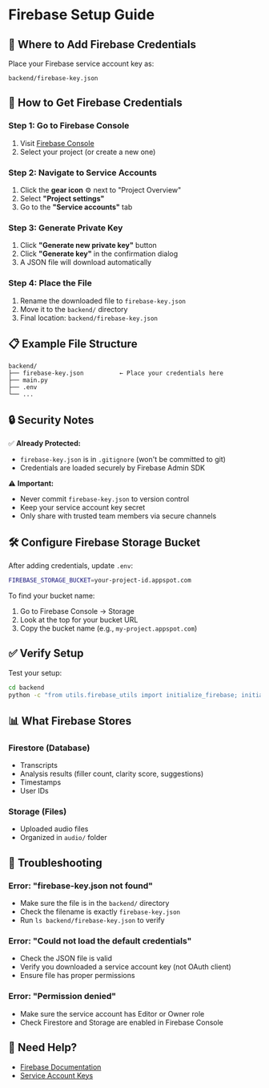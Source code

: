 # Firebase Setup Guide

## 📍 Where to Add Firebase Credentials

Place your Firebase service account key as:
```
backend/firebase-key.json
```

## 🔑 How to Get Firebase Credentials

### Step 1: Go to Firebase Console
1. Visit [Firebase Console](https://console.firebase.google.com/)
2. Select your project (or create a new one)

### Step 2: Navigate to Service Accounts
1. Click the **gear icon** ⚙️ next to "Project Overview"
2. Select **"Project settings"**
3. Go to the **"Service accounts"** tab

### Step 3: Generate Private Key
1. Click **"Generate new private key"** button
2. Click **"Generate key"** in the confirmation dialog
3. A JSON file will download automatically

### Step 4: Place the File
1. Rename the downloaded file to `firebase-key.json`
2. Move it to the `backend/` directory
3. Final location: `backend/firebase-key.json`

## 📋 Example File Structure

```
backend/
├── firebase-key.json          ← Place your credentials here
├── main.py
├── .env
└── ...
```

## 🔒 Security Notes

✅ **Already Protected:**
- `firebase-key.json` is in `.gitignore` (won't be committed to git)
- Credentials are loaded securely by Firebase Admin SDK

⚠️ **Important:**
- Never commit `firebase-key.json` to version control
- Keep your service account key secret
- Only share with trusted team members via secure channels

## 🛠️ Configure Firebase Storage Bucket

After adding credentials, update `.env`:

```bash
FIREBASE_STORAGE_BUCKET=your-project-id.appspot.com
```

To find your bucket name:
1. Go to Firebase Console → Storage
2. Look at the top for your bucket URL
3. Copy the bucket name (e.g., `my-project.appspot.com`)

## ✅ Verify Setup

Test your setup:

```bash
cd backend
python -c "from utils.firebase_utils import initialize_firebase; initialize_firebase(); print('✅ Firebase initialized successfully!')"
```

## 📊 What Firebase Stores

### Firestore (Database)
- Transcripts
- Analysis results (filler count, clarity score, suggestions)
- Timestamps
- User IDs

### Storage (Files)
- Uploaded audio files
- Organized in `audio/` folder

## 🚨 Troubleshooting

### Error: "firebase-key.json not found"
- Make sure the file is in the `backend/` directory
- Check the filename is exactly `firebase-key.json`
- Run `ls backend/firebase-key.json` to verify

### Error: "Could not load the default credentials"
- Check the JSON file is valid
- Verify you downloaded a service account key (not OAuth client)
- Ensure file has proper permissions

### Error: "Permission denied"
- Make sure the service account has Editor or Owner role
- Check Firestore and Storage are enabled in Firebase Console

## 🔗 Need Help?

- [Firebase Documentation](https://firebase.google.com/docs/admin/setup)
- [Service Account Keys](https://firebase.google.com/docs/admin/setup#initialize-sdk)

